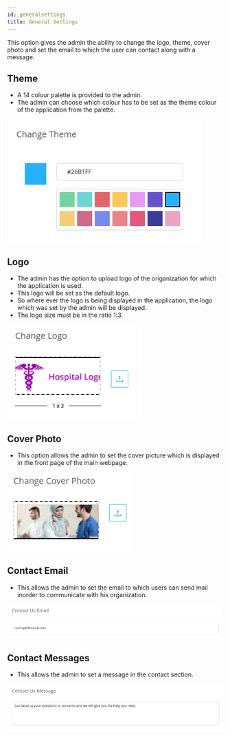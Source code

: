 ```yaml
---
id: generalsettings
title: General Settings
---
```

This option gives the admin the ability to change the logo, theme, cover photo and set the email 
to which the user can contact along with a message.


## Theme

- A 14 colour palette is provided to the admin.
- The admin can choose which colour has to be set as the theme colour of the application from the palette.

![Changing Theme](assets/general-settings/colour_palette.png)

## Logo

- The admin has the option to upload logo of the origanization for which the application is used.
- This logo will be set as the default logo. 
- So where ever the logo is being displayed in the application, the logo which was set by the admin   will be displayed. 
- The logo size must be in the ratio 1:3.

![Changing Logo](assets/general-settings/logo.png)

## Cover Photo

- This option allows the admin to set the cover picture which is displayed in the front page of the main webpage.


![Changing Cover Photo](assets/general-settings/cover.png)

## Contact Email

- This allows the admin to set the email to which users can send mail inorder to communicate with his organization.


![Setting contact mail](assets/general-settings/contact_email.png)

## Contact Messages

- This allows the admin to set a message in the contact section.

![Setting contact message](assets/general-settings/contact_message.png)


<!-- This is a link to [another document.](doc3.md) This is a link to an [external page.](http://www.example.com/) -->
